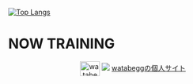 [![Top Langs](https://github-readme-stats.vercel.app/api/top-langs/?username=watabegg&layout=pie)](https://github.com/anuraghazra/github-readme-stats)

# NOW TRAINING

<p align="center">
  <a href="https://x.com/watabegg" target="blank"><img align="center" src="https://raw.githubusercontent.com/rahuldkjain/github-profile-readme-generator/master/src/images/icons/Social/twitter.svg" alt="watabegg" height="30" width="40" /></a>
  <a href="watabegg@gmail.com"><img src="https://img.shields.io/badge/Gmail-d14836?style=flat-square&logo=Gmail&logoColor=white&link=watabegg@gmail.com"/></a>
  <a href="https://watabegg.github.io/">watabeggの個人サイト</a>
</p>
